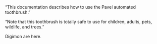 “This documentation describes how to use the Pavel automated toothbrush.” 

“Note that this toothbrush is totally safe to use for children, adults, pets, wildlife, and trees.” 

Digimon are here.
